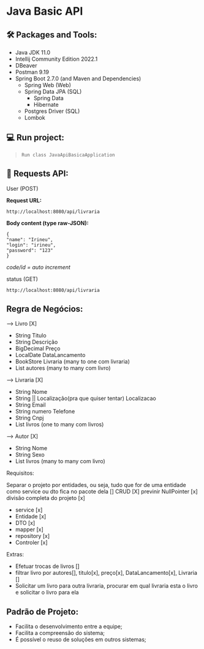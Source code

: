 # Java Basic API

## 🛠 Packages and Tools:

* Java JDK 11.0
* Intellij Community Edition 2022.1
* DBeaver
* Postman 9.19
* Spring Boot 2.7.0 (and Maven and Dependencies)
    * Spring Web (Web)
    * Spring Data JPA (SQL)
      * Spring Data
      * Hibernate
    * Postgres Driver (SQL)
    * Lombok

## 💻 Run project:

>`
Run class JavaApiBasicaApplication
`
## 🚀 Requests API:

User (POST)

**Request URL:**

```
http://localhost:8080/api/livraria
```

**Body content (type raw-JSON):**

```
{
"name": "Irineu",
"login": "irineu",
"password": "123"
}
```

*code/id = auto increment*

status (GET)

```
http://localhost:8080/api/livraria
```

## Regra de Negócios:

--> Livro [X]
* String       Titulo 
* String       Descrição
* BigDecimal   Preço
* LocalDate    DataLancamento
* BookStore    Livraria (many to one com livraria)
* List<Author> autores (many to many com livro) 

--> Livraria [X]
* String                                       Nome
* String || Localização(pra que quiser tentar) Localizacao
* String                                       Email
* String                                       numero Telefone
* String                                       Cnpj
* List<Book>                                   livros (one to many com livros)

--> Autor [X]
* String     Nome
* String     Sexo
* List<Book> livros (many to many com livro)

Requisitos:

Separar o projeto por entidades, ou seja, tudo que for de uma entidade como service ou dto fica no pacote dela []
CRUD [X]
previnir NullPointer [x]
divisão completa do projeto [x]
  * service [x]
  * Entidade [x]
  * DTO [x]
  * mapper [x]
  * repository [x]
  * Controler [x]
  
Extras:

* Efetuar trocas de livros []
* filtrar livro por autores[], titulo[x], preço[x], DataLancamento[x], Livraria []
* Solicitar um livro para outra livraria, procurar em qual livraria esta o livro e solicitar o livro para ela

## Padrão de Projeto:

* Facilita o desenvolvimento entre a equipe;
* Facilita a compreensão do sistema;
* É possível o reuso de soluções em outros sistemas;



